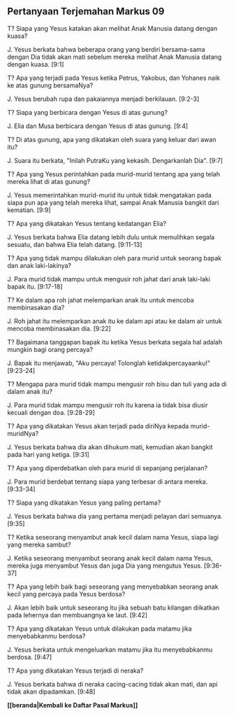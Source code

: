 ## Pertanyaan Terjemahan Markus 09 ##

T? Siapa yang Yesus katakan akan melihat Anak Manusia datang dengan kuasa?

J. Yesus berkata bahwa beberapa orang yang berdiri bersama-sama dengan Dia tidak akan mati sebelum mereka melihat Anak Manusia datang dengan kuasa. [9:1]

T? Apa yang terjadi pada Yesus ketika Petrus, Yakobus, dan Yohanes naik ke atas gunung bersamaNya?

J. Yesus berubah rupa dan pakaiannya menjadi berkilauan. [9:2-3]

T? Siapa yang berbicara dengan Yesus di atas gunung?

J. Elia dan Musa berbicara dengan Yesus di atas gunung. [9:4]

T? Di atas gunung, apa yang dikatakan oleh suara yang keluar dari awan itu?

J. Suara itu berkata, "Inilah PutraKu yang kekasih. Dengarkanlah Dia". [9:7]

T? Apa yang Yesus perintahkan pada murid-murid tentang apa yang telah mereka lihat di atas gunung?

J. Yesus memerintahkan murid-murid itu untuk tidak mengatakan pada siapa pun apa yang telah mereka lihat, sampai Anak Manusia bangkit dari kematian. [9:9]

T? Apa yang dikatakan Yesus tentang kedatangan Elia?

J. Yesus berkata bahwa Elia datang lebih dulu untuk memulihkan segala sesuatu, dan bahwa Elia telah datang. [9:11-13]

T? Apa yang tidak mampu dilakukan oleh para murid untuk seorang bapak dan anak laki-lakinya?

J. Para murid tidak mampu untuk mengusir roh jahat dari anak laki-laki bapak itu. [9:17-18]

T? Ke dalam apa roh jahat melemparkan anak itu untuk mencoba membinasakan dia?

J. Roh jahat itu melemparkan anak itu ke dalam api atau ke dalam air untuk mencoba membinasakan dia. [9:22]

T? Bagaimana tanggapan bapak itu ketika Yesus berkata segala hal adalah mungkin bagi orang percaya?

J. Bapak itu menjawab, "Aku percaya! Tolonglah ketidakpercayaanku!" [9:23-24]

T? Mengapa para murid tidak mampu mengusir roh bisu dan tuli yang ada di dalam anak itu?

J. Para murid tidak mampu mengusir roh itu karena ia tidak bisa diusir kecuali dengan doa. [9:28-29]

T? Apa yang dikatakan Yesus akan terjadi pada diriNya kepada murid-muridNya?

J. Yesus berkata bahwa dia akan dihukum mati, kemudian akan bangkit pada hari yang ketiga. [9:31]

T? Apa yang diperdebatkan oleh para murid di sepanjang perjalanan?

J. Para murid berdebat tentang siapa yang terbesar di antara mereka. [9:33-34]

T? Siapa yang dikatakan Yesus yang paling pertama?

J. Yesus berkata bahwa dia yang pertama menjadi pelayan dari semuanya. [9:35]

T? Ketika seseorang menyambut anak kecil dalam nama Yesus, siapa lagi yang mereka sambut?

J. Ketika seseorang menyambut seorang anak kecil dalam nama Yesus, mereka juga menyambut Yesus dan juga Dia yang mengutus Yesus. [9:36-37]

T? Apa yang lebih baik bagi seseorang yang menyebabkan seorang anak kecil yang percaya pada Yesus berdosa?

J. Akan lebih baik untuk seseorang itu jika sebuah batu kilangan diikatkan pada lehernya dan membuangnya ke laut. [9:42]

T? Apa yang dikatakan Yesus untuk dilakukan pada matamu jika menyebabkanmu berdosa?

J. Yesus berkata untuk mengeluarkan matamu jika itu menyebabkanmu berdosa. [9:47]

T? Apa yang dikatakan Yesus terjadi di neraka?

J. Yesus berkata bahwa di neraka cacing-cacing tidak akan mati, dan api tidak akan dipadamkan. [9:48]

__[[beranda|Kembali ke Daftar Pasal Markus]]__

